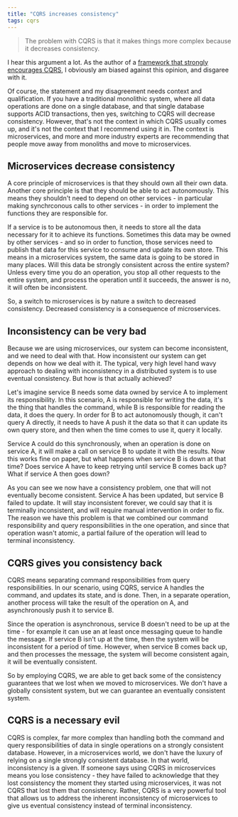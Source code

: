 ```yaml
---
title: "CQRS increases consistency"
tags: cqrs
---
```


> The problem with CQRS is that it makes things more complex because it decreases consistency.

I hear this argument a lot. As the author of a [framework that strongly encourages CQRS](http://www.lagomframework.com), I obviously am biased against this opinion, and disgaree with it.

Of course, the statement and my disagreement needs context and qualification. If you have a traditional monolithic system, where all data operations are done on a single database, and that single database supports ACID transactions, then yes, switching to CQRS will decrease consistency. However, that's not the context in which CQRS usually comes up, and it's not the context that I recommend using it in. The context is microservices, and more and more industry experts are recommending that people move away from monoliths and move to microservices.

## Microservices decrease consistency

A core principle of microservices is that they should own all their own data. Another core principle is that they should be able to act autonomously. This means they shouldn't need to depend on other services - in particular making synchrconous calls to other services - in order to implement the functions they are responsible for.

If a service is to be autonomous then, it needs to store all the data necessary for it to achieve its functions. Sometimes this data may be owned by other services - and so in order to function, those services need to publish that data for this service to consume and update its own store. This means in a microservices system, the same data is going to be stored in many places. Will this data be strongly consistent across the entire system? Unless every time you do an operation, you stop all other requests to the entire system, and process the operation until it succeeds, the answer is no, it will often be inconsistent.

So, a switch to microservices is by nature a switch to decreased consistency. Decreased consistency is a consequence of microservices.

## Inconsistency can be very bad

Because we are using microservices, our system can become inconsistent, and we need to deal with that. How inconsistent our system can get depends on how we deal with it. The typical, very high level hand wavy approach to dealing with inconsistency in a distributed system is to use eventual consistency. But how is that actually achieved?

Let's imagine service B needs some data owned by service A to implement its responsibility. In this scenario, A is responsible for writing the data, it's the thing that handles the command, while B is responsible for reading the data, it does the query. In order for B to act autonomously though, it can't query A directly, it needs to have A push it the data so that it can update its own query store, and then when the time comes to use it, query it locally.

Service A could do this synchronously, when an operation is done on service A, it will make a call on service B to update it with the results. Now this works fine on paper, but what happens when service B is down at that time? Does service A have to keep retrying until service B comes back up? What if service A then goes down?

As you can see we now have a consistency problem, one that will not eventually become consistent. Service A has been updated, but service B failed to update. It will stay inconsistent forever, we could say that it is terminally inconsistent, and will require manual intervention in order to fix. The reason we have this problem is that we combined our command responsibility and query responsibilities in the one operation, and since that operation wasn't atomic, a partial failure of the operation will lead to terminal inconsistency.

## CQRS gives you consistency back

CQRS means separating command responsibilities from query responsibilities. In our scenario, using CQRS, service A handles the command, and updates its state, and is done. Then, in a separate operation, another process will take the result of the operation on A, and asynchronously push it to service B.

Since the operation is asynchronous, service B doesn't need to be up at the time - for example it can use an at least once messaging queue to handle the message. If service B isn't up at the time, then the system will be inconsistent for a period of time. However, when service B comes back up, and then processes the message, the system will become consistent again, it will be eventually consistent.

So by employing CQRS, we are able to get back some of the consistency guarantees that we lost when we moved to microservices. We don't have a globally consistent system, but we can guarantee an eventually consistent system.

## CQRS is a necessary evil

CQRS is complex, far more complex than handling both the command and query responsibilities of data in single operations on a strongly consistent database. However, in a microservices world, we don't have the luxury of relying on a single strongly consistent database. In that world, inconsistency is a given. If someone says using CQRS in microservices means you lose consistency - they have failed to acknowledge that they lost consistency the moment they started using microservices, it was not CQRS that lost them that consistency. Rather, CQRS is a very powerful tool that allows us to address the inherent inconsistency of microservices to give us eventual consistency instead of terminal inconsistency.

